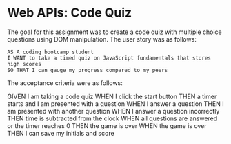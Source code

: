 # Web APIs: Code Quiz

The goal for this assignment was to create a code quiz with multiple choice questions using DOM manipulation. The user story was as follows:

```
AS A coding bootcamp student
I WANT to take a timed quiz on JavaScript fundamentals that stores high scores
SO THAT I can gauge my progress compared to my peers
```

The acceptance criteria were as follows: 

GIVEN I am taking a code quiz
WHEN I click the start button
THEN a timer starts and I am presented with a question
WHEN I answer a question
THEN I am presented with another question
WHEN I answer a question incorrectly
THEN time is subtracted from the clock
WHEN all questions are answered or the timer reaches 0
THEN the game is over
WHEN the game is over
THEN I can save my initials and score